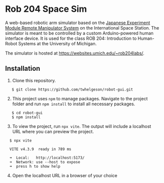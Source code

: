 # Rob 204 Space Sim
A web-based robotic arm simulator based on the [Japanese Experiment Module Remote Manipulator System](https://iss.jaxa.jp/en/kibo/about/kibo/rms/) on the International Space Station. The simulator is meant to be controlled by a custom Arduino-powered human interface device. It is used for the class ROB 204: Introduction to Human-Robot Systems at the University of Michigan.

The simulator is hosted at <https://websites.umich.edu/~rob204labs/>.

## Installation
1. Clone this repository.

```
   $ git clone https://github.com/twhelgeson/robot-gui.git
```

2. This project uses `npm` to manage packages. Navigate to the project folder and run `npm install` to install all necessary packages.

```
   $ cd robot-gui
   $ npm install
```
   
3. To view the project, run `npx vite`. The output will include a localhost URL where you can preview the project.
   
```
  $ npx vite
```
```
  VITE v4.3.9  ready in 789 ms

  ➜  Local:   http://localhost:5173/
  ➜  Network: use --host to expose
  ➜  press h to show help
```
  4. Open the localhost URL in a browser of your choice
